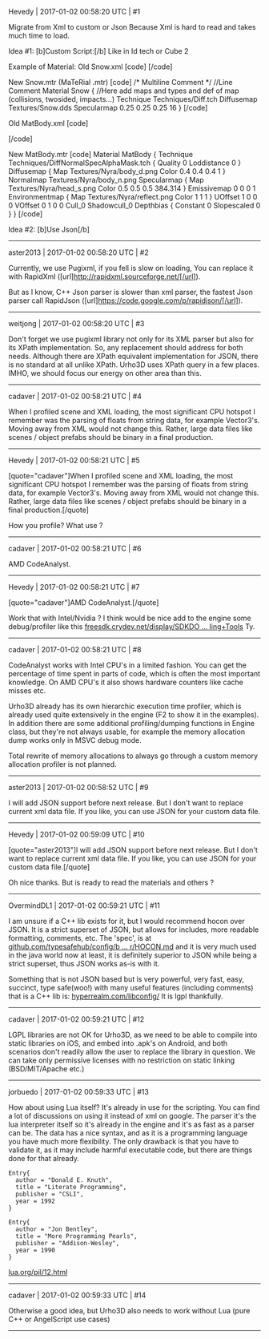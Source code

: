 Hevedy | 2017-01-02 00:58:20 UTC | #1

Migrate from Xml to custom or Json
Because Xml is hard to read and takes much time to load.

Idea #1:
[b]Custom Script:[/b]
Like in Id tech or Cube 2

Example of Material:
Old Snow.xml
[code]
<material>
    <technique name="Techniques/Diff.xml" />
    <texture unit="diffuse" name="Textures/Snow.dds" />
    <parameter name="MatSpecColor" value="0.25 0.25 0.25 16" />
</material>
[/code]

New Snow.mtr (MaTeRial .mtr)
[code]
/*
Multiline Comment
*/
//Line Comment
Material Snow {
   //Here add maps and types and def of map (collisions, twosided, impacts...)
   Technique Techniques/Diff.tch
   Diffusemap Textures/Snow.dds
   Specularmap 0.25 0.25 0.25 16
}
[/code]

Old MatBody.xml
[code]
<?xml version="1.0"?>
<material>
	<technique name="Techniques/DiffNormalSpecAlphaMask.xml" quality="0" loddistance="0" />
	<texture unit="diffuse" name="Textures/Nyra/body_d.png" />
	<texture unit="normal" name="Textures/Nyra/body_n.png" />
	<texture unit="specular" name="Textures/Nyra/head_s.png" />
	<texture unit="environment" name="Textures/Nyra/reflect.png" />
	<parameter name="UOffset" value="1 0 0 0" />
	<parameter name="VOffset" value="0 1 0 0" />
	<parameter name="MatDiffColor" value="0.4 0.4 0.4 1" />
	<parameter name="MatEmissiveColor" value="0 0 0 1" />
	<parameter name="MatEnvMapColor" value="1 1 1" />
	<parameter name="MatSpecColor" value="0.5 0.5 0.5 384.314" />
	<cull value="ccw" />
	<shadowcull value="ccw" />
	<depthbias constant="0" slopescaled="0" />
</material>
[/code]

New MatBody.mtr
[code]
Material MatBody {
   Technique Techniques/DiffNormalSpecAlphaMask.tch {
      Quality 0
      Loddistance 0
   }
   Diffusemap {
      Map Textures/Nyra/body_d.png
      Color 0.4 0.4 0.4 1
   }
   Normalmap Textures/Nyra/body_n.png
   Specularmap {
      Map Textures/Nyra/head_s.png
      Color 0.5 0.5 0.5 384.314
   }
   Emissivemap 0 0 0 1
   Environmentmap {
      Map Textures/Nyra/reflect.png
      Color 1 1 1
   }
   UOffset 1 0 0 0
   VOffset 0 1 0 0
   Cull_0
   Shadowcull_0
   Depthbias {
      Constant 0
      Slopescaled 0
   }
}
[/code]


Idea #2:
[b]Use Json[/b]

-------------------------

aster2013 | 2017-01-02 00:58:20 UTC | #2

Currently, we use Pugixml, if you fell is slow on loading, You can replace it with RapidXml ([url]http://rapidxml.sourceforge.net/[/url]).

But as I know, C++ Json parser is slower than xml parser,  the fastest Json parser call RapidJson ([url]https://code.google.com/p/rapidjson/[/url]).

-------------------------

weitjong | 2017-01-02 00:58:20 UTC | #3

Don't forget we use pugixml library not only for its XML parser but also for its XPath implementation. So, any replacement should address for both needs. Although there are XPath equivalent implementation for JSON, there is no standard at all unlike XPath. Urho3D uses XPath query in a few places. IMHO, we should focus our energy on other area than this.

-------------------------

cadaver | 2017-01-02 00:58:21 UTC | #4

When I profiled scene and XML loading, the most significant CPU hotspot I remember was the parsing of floats from string data, for example Vector3's. Moving away from XML would not change this. Rather, large data files like scenes / object prefabs should be binary in a final production.

-------------------------

Hevedy | 2017-01-02 00:58:21 UTC | #5

[quote="cadaver"]When I profiled scene and XML loading, the most significant CPU hotspot I remember was the parsing of floats from string data, for example Vector3's. Moving away from XML would not change this. Rather, large data files like scenes / object prefabs should be binary in a final production.[/quote]

How you profile? What use ?

-------------------------

cadaver | 2017-01-02 00:58:21 UTC | #6

AMD CodeAnalyst.

-------------------------

Hevedy | 2017-01-02 00:58:21 UTC | #7

[quote="cadaver"]AMD CodeAnalyst.[/quote]

Work that with Intel/Nvidia ?
I think would be nice add to the engine some debug/profiler like this [freesdk.crydev.net/display/SDKDO ... ling+Tools](http://freesdk.crydev.net/display/SDKDOC2/Debugging+and+Profiling+Tools)
Ty.

-------------------------

cadaver | 2017-01-02 00:58:21 UTC | #8

CodeAnalyst works with Intel CPU's in a limited fashion. You can get the percentage of time spent in parts of code, which is often the most important knowledge. On AMD CPU's it also shows hardware counters like cache misses etc.

Urho3D already has its own hierarchic execution time profiler, which is already used quite extensively in the engine (F2 to show it in the examples). In addition there are some additional profiling/dumping functions in Engine class, but they're not always usable, for example the memory allocation dump works only in MSVC debug mode.

Total rewrite of memory allocations to always go through a custom memory allocation profiler is not planned.

-------------------------

aster2013 | 2017-01-02 00:58:52 UTC | #9

I will add JSON support before next release. But I don't want to replace current xml data file. If you like, you can use JSON for your custom data file.

-------------------------

Hevedy | 2017-01-02 00:59:09 UTC | #10

[quote="aster2013"]I will add JSON support before next release. But I don't want to replace current xml data file. If you like, you can use JSON for your custom data file.[/quote]

Oh nice thanks. But is ready to read the materials and others ?

-------------------------

OvermindDL1 | 2017-01-02 00:59:21 UTC | #11

I am unsure if a C++ lib exists for it, but I would recommend hocon over JSON.  It is a strict superset of JSON, but allows for includes, more readable formatting, comments, etc.  The 'spec', is at [github.com/typesafehub/config/b ... r/HOCON.md](https://github.com/typesafehub/config/blob/master/HOCON.md) and it is very much used in the java world now at least, it is definitely superior to JSON while being a strict superset, thus JSON works as-is with it.

Something that is not JSON based but is very powerful, very fast, easy, succinct, type safe(woo!) with many useful features (including comments) that is a C++ lib is:  [hyperrealm.com/libconfig/](http://www.hyperrealm.com/libconfig/)
It is lgpl thankfully.

-------------------------

cadaver | 2017-01-02 00:59:21 UTC | #12

LGPL libraries are not OK for Urho3D, as we need to be able to compile into static libraries on iOS, and embed into .apk's on Android, and both scenarios don't readily allow the user to replace the library in question. We can take only permissive licenses with no restriction on static linking (BSD/MIT/Apache etc.)

-------------------------

jorbuedo | 2017-01-02 00:59:33 UTC | #13

How about using Lua itself? It's already in use for the scripting. You can find a lot of discussions on using it instead of xml on google.
The parser it's the lua interpreter itself so it's already in the engine and it's as fast as a parser can be. The data has a nice syntax, and as it is a programming language you have much more flexibility. The only drawback is that you have to validate it, as it may include harmful executable code, but there are things done for that already. 


    Entry{
      author = "Donald E. Knuth",
      title = "Literate Programming",
      publisher = "CSLI",
      year = 1992
    }
    
    Entry{
      author = "Jon Bentley",
      title = "More Programming Pearls",
      publisher = "Addison-Wesley",
      year = 1990
    }

[lua.org/pil/12.html](http://www.lua.org/pil/12.html)

-------------------------

cadaver | 2017-01-02 00:59:33 UTC | #14

Otherwise a good idea, but Urho3D also needs to work without Lua (pure C++ or AngelScript use cases)

-------------------------

